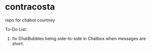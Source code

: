 # contracosta
repo for chabot courtney

To-Do List:
1. fix ChatBubbles being side-to-side in Chatbox when messages are short. 
